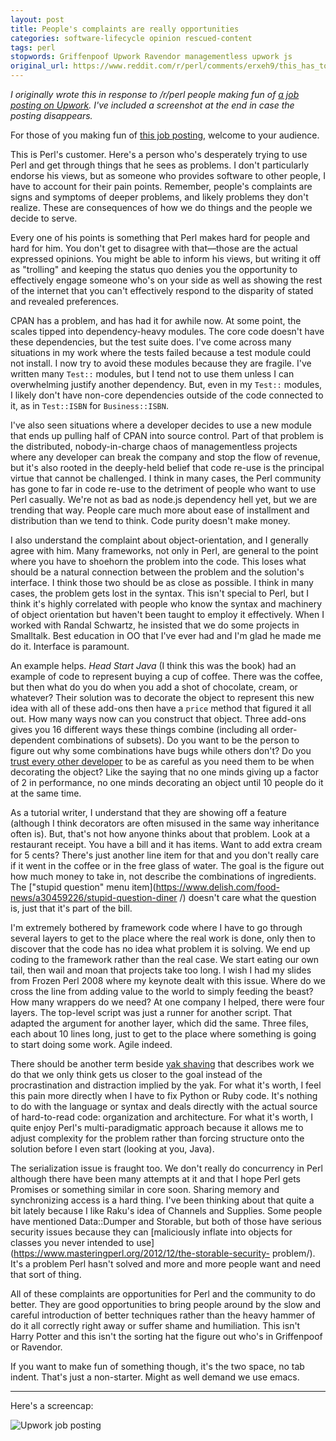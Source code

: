 ```yaml
---
layout: post
title: People's complaints are really opportunities
categories: software-lifecycle opinion rescued-content
tags: perl
stopwords: Griffenpoof Upwork Ravendor managementless upwork js
original_url: https://www.reddit.com/r/perl/comments/erxeh9/this_has_to_be_the_greatest_perl_job_listing_ever/ff7u7je/
---
```


*I originally wrote this in response to /r/perl people making fun of
[a job posting on
Upwork](https://www.upwork.com/job/you-know-Perl-you-want-new-part-time-client_~014fdeeb326d0a79a0/).
I've included a screenshot at the end in case the posting disappears.*

For those of you making fun of [this job posting](https://www.upwork.com/job/you-know-Perl-you-want-new-part-time-client_~014fdeeb326d0a79a0/), welcome to your audience.

This is Perl's customer. Here's a person who's desperately trying to
use Perl and get through things that he sees as problems. I don't
particularly endorse his views, but as someone who provides software
to other people, I have to account for their pain points. Remember,
people's complaints are signs and symptoms of deeper problems, and
likely problems they don't realize. These are consequences of how we
do things and the people we decide to serve.

Every one of his points is something that Perl makes hard for people
and hard for him. You don't get to disagree with that—those are the
actual expressed opinions. You might be able to inform his views, but
writing it off as "trolling" and keeping the status quo denies you the
opportunity to effectively engage someone who's on your side as well
as showing the rest of the internet that you can't effectively respond
to the disparity of stated and revealed preferences.

CPAN has a problem, and has had it for awhile now. At some point, the
scales tipped into dependency-heavy modules. The core code doesn't
have these dependencies, but the test suite does. I've come across
many situations in my work where the tests failed because a test
module could not install. I now try to avoid these modules because
they are fragile. I've written many `Test::` modules, but I tend not
to use them unless I can overwhelming justify another dependency. But,
even in my `Test::` modules, I likely don't have non-core dependencies
outside of the code connected to it, as in `Test::ISBN` for
`Business::ISBN`.

I've also seen situations where a developer decides to use a new
module that ends up pulling half of CPAN into source control. Part of
that problem is the distributed, nobody-in-charge chaos of
managementless projects where any developer can break the company and
stop the flow of revenue, but it's also rooted in the deeply-held
belief that code re-use is the principal virtue that cannot be
challenged. I think in many cases, the Perl community has gone to far
in code re-use to the detriment of people who want to use Perl
casually. We're not as bad as node.js dependency hell yet, but we are
trending that way. People care much more about ease of installment and
distribution than we tend to think. Code purity doesn't make money.

I also understand the complaint about object-orientation, and I
generally agree with him. Many frameworks, not only in Perl, are
general to the point where you have to shoehorn the problem into the
code. This loses what should be a natural connection between the
problem and the solution's interface. I think those two should be as
close as possible. I think in many cases, the problem gets lost in the
syntax. This isn't special to Perl, but I think it's highly correlated
with people who know the syntax and machinery of object orientation
but haven't been taught to employ it effectively. When I worked with
Randal Schwartz, he insisted that we do some projects in Smalltalk.
Best education in OO that I've ever had and I'm glad he made me do it.
Interface is paramount.

An example helps. *Head Start Java* (I think this was the book) had an
example of code to represent buying a cup of coffee.  There was the
coffee, but then what do you do when you add a shot of chocolate,
cream, or whatever? Their solution was to decorate the object to
represent this new idea with all of these add-ons then have a `price`
method that figured it all out. How many ways now can you construct
that object. Three add-ons gives you 16 different ways these things
combine (including all order-dependent combinations of subsets). Do
you want to be the person to figure out why some combinations have
bugs while others don't? Do you [trust every other
developer](https://hynek.me/articles/decorators/) to be as careful as
you need them to be when decorating the object? Like the saying that
no one minds giving up a factor of 2 in performance, no one minds
decorating an object until 10 people do it at the same time.

As a tutorial writer, I understand that they are showing off a feature
(although I think decorators are often misused in the same way
inheritance often is). But, that's not how anyone thinks about that
problem. Look at a restaurant receipt. You have a bill and it has
items. Want to add extra cream for 5 cents? There's just another line
item for that and you don't really care if it went in the coffee or in
the free glass of water. The goal is the figure out how much money to
take in, not describe the combinations of ingredients. The ["stupid
question" menu
item](https://www.delish.com/food-news/a30459226/stupid-question-diner
/) doesn't care what the question is, just that it's part of the bill.

I'm extremely bothered by framework code where I have to go through
several layers to get to the place where the real work is done, only
then to discover that the code has no idea what problem it is solving.
We end up coding to the framework rather than the real case. We start
eating our own tail, then wail and moan that projects take too long. I
wish I had my slides from Frozen Perl 2008 where my keynote dealt with
this issue. Where do we cross the line from adding value to the world
to simply feeding the beast? How many wrappers do we need? At one
company I helped, there were four layers. The top-level script was
just a runner for another script. That adapted the argument for
another layer, which did the same. Three files, each about 10 lines
long, just to get to the place where something is going to start doing
some work. Agile indeed.

There should be another term beside [yak
shaving](https://seths.blog/2005/03/dont_shave_that/) that describes
work we do that we only think gets us closer to the goal instead of
the procrastination and distraction implied by the yak. For what it's
worth, I feel this pain more directly when I have to fix Python or
Ruby code. It's nothing to do with the language or syntax and deals
directly with the actual source of hard-to-read code: organization and
architecture. For what it's worth, I quite enjoy Perl's
multi-paradigmatic approach because it allows me to adjust complexity
for the problem rather than forcing structure onto the solution before
I even start (looking at you, Java).

The serialization issue is fraught too. We don't really do concurrency
in Perl although there have been many attempts at it and that I hope
Perl gets Promises or something similar in core soon. Sharing memory
and synchronizing access is a hard thing. I've been thinking about
that quite a bit lately because I like Raku's idea of Channels and
Supplies. Some people have mentioned Data::Dumper and Storable, but
both of those have serious security issues because they can
[maliciously inflate into objects for classes you never intended to
use](https://www.masteringperl.org/2012/12/the-storable-security-
problem/). It's a problem Perl hasn't solved and more and more people
want and need that sort of thing.

All of these complaints are opportunities for Perl and the community
to do better. They are good opportunities to bring people around by
the slow and careful introduction of better techniques rather than the
heavy hammer of do it all correctly right away or suffer shame and
humiliation. This isn't Harry Potter and this isn't the sorting hat
the figure out who's in Griffenpoof or Ravendor.

If you want to make fun of something though, it's the two space, no
tab indent. That's just a non-starter. Might as well demand we use
emacs.

---

Here's a screencap:

![Upwork job posting](/images/2020-01-21-upwork.png)
